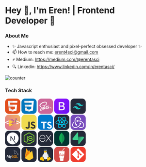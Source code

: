 <!--
**erentasci/erentasci** is a ✨ _special_ ✨ repository because its `README.md` (this file) appears on your GitHub profile.

Here are some ideas to get you started:

- 🔭 I’m currently working on ...
- 🌱 I’m currently learning ...
- 👯 I’m looking to collaborate on ...
- 🤔 I’m looking for help with ...
- 💬 Ask me about ...
- 📫 How to reach me: ...
- 😄 Pronouns: ...
- ⚡ Fun fact: ...
-->

# Hey 👋, I'm Eren! | Frontend Developer :dizzy:

### About Me

- :sparkles: Javascript enthusiast and pixel-perfect obsessed developer ✨
- 📫 How to reach me: erent4sci@gmail.com 
- :zap: Medium: https://medium.com/@erentasci
- :mag: Linkedin: https://www.linkedin.com/in/erentasci/


[linkedin]: https://www.linkedin.com/in/erentasci/
[medium]: https://medium.com/@erentasci
[twitter]: https://twitter.com/erent4sci

![counter](https://komarev.com/ghpvc/?username=erentasci&style=flat-square&color=brightgreen)


### Tech Stack

<img src="https://github.com/tandpfun/skill-icons/blob/main/icons/HTML.svg" width="50" height="50">   <img src="https://github.com/tandpfun/skill-icons/blob/main/icons/CSS.svg"  width="50" height="50"> <img src="https://raw.githubusercontent.com/tandpfun/skill-icons/main/icons/Sass.svg"  width="50" height="50">    <img src="https://raw.githubusercontent.com/tandpfun/skill-icons/main/icons/Bootstrap.svg"  width="50" height="50"> <img src="https://github.com/tandpfun/skill-icons/blob/main/icons/TailwindCSS-Dark.svg"  width="50" height="50">     
<img src="https://raw.githubusercontent.com/tandpfun/skill-icons/main/icons/StyledComponents.svg"  width="50" height="50"> <img src="https://raw.githubusercontent.com/tandpfun/skill-icons/main/icons/JavaScript.svg"  width="50" height="50"> <img src="https://raw.githubusercontent.com/tandpfun/skill-icons/main/icons/TypeScript.svg"  width="50" height="50"> <img src="https://raw.githubusercontent.com/tandpfun/skill-icons/main/icons/React-Dark.svg"  width="50" height="50"> <img src="https://raw.githubusercontent.com/tandpfun/skill-icons/main/icons/Redux.svg"  width="50" height="50">     
<img src="https://raw.githubusercontent.com/tandpfun/skill-icons/main/icons/NextJS-Dark.svg"  width="50" height="50"> <img src="https://raw.githubusercontent.com/tandpfun/skill-icons/main/icons/NodeJS-Dark.svg"  width="50" height="50"> <img src="https://raw.githubusercontent.com/tandpfun/skill-icons/main/icons/ExpressJS-Dark.svg"  width="50" height="50"> <img src="https://raw.githubusercontent.com/tandpfun/skill-icons/main/icons/MongoDB.svg"  width="50" height="50"> 
 <img src="https://raw.githubusercontent.com/tandpfun/skill-icons/main/icons/Supabase-Dark.svg"  width="50" height="50"><br/>
<img src="https://raw.githubusercontent.com/tandpfun/skill-icons/main/icons/MySQL-Dark.svg"  width="50" height="50">
<img src="https://raw.githubusercontent.com/tandpfun/skill-icons/main/icons/Firebase-Dark.svg"  width="50" height="50"> <img src="https://raw.githubusercontent.com/tandpfun/skill-icons/main/icons/Linux-Dark.svg"  width="50" height="50">  <img src="https://raw.githubusercontent.com/tandpfun/skill-icons/main/icons/Gulp.svg"  width="50" height="50">  <img src="https://raw.githubusercontent.com/tandpfun/skill-icons/main/icons/Git.svg"  width="50" height="50">                                                                                      
 
